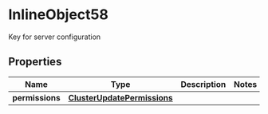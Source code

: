 

# InlineObject58

Key for server configuration
## Properties

Name | Type | Description | Notes
------------ | ------------- | ------------- | -------------
**permissions** | [**ClusterUpdatePermissions**](ClusterUpdatePermissions.md) |  | 



